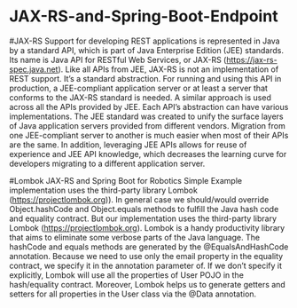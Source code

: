 # JAX-RS-and-Spring-Boot-Endpoint

#JAX-RS
Support for developing REST applications is represented in Java by a standard API, which is part of Java Enterprise Edition (JEE) standards. Its name is Java API for RESTful Web Services, or JAX-RS (https://jax-rs-spec.java.net). Like all APIs from JEE, JAX-RS is not an implementation of REST support. It’s a standard abstraction. For running and using this API in production, a JEE-compliant application server or at least a server that conforms to the JAX-RS standard is needed.
A similar approach is used across all the APIs provided by JEE. Each API’s abstraction can have various implementations. The JEE standard was created to unify the surface layers of Java application servers provided from different vendors. Migration from one JEE-compliant server to another is much easier when most of their APIs are the same. In addition, leveraging JEE APIs allows for reuse of experience and JEE API knowledge, which decreases the learning curve for developers migrating to a different application server.

#Lombok
JAX-RS and Spring Boot for Robotics Simple Example implementation uses the third-party library Lombok (https://projectlombok.org)).
In general case we should/would override Object.hashCode and Object.equals methods to fulfill the Java hash code and equality contract.	But our implementation uses the third-party library Lombok (https://projectlombok.org).	Lombok is a handy productivity library that aims to eliminate some verbose parts of the Java language.	The hashCode and equals methods are generated by the @EqualsAndHashCode annotation. Because we need to use only the	email property in the equality contract, we specify it in the annotation parameter of. If we don’t specify it explicitly, Lombok will use all the properties of User POJO in the hash/equality contract.	Moreover, Lombok helps us to generate getters and setters for all properties in the User class via the @Data annotation.